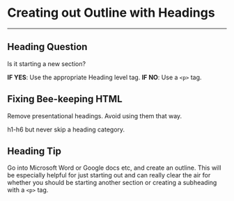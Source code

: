 # Creating out Outline with Headings

---
## Heading Question

Is it starting a new section?

**IF YES**: Use the appropriate Heading level tag.
**IF NO**: Use a ```<p>``` tag.

## Fixing Bee-keeping HTML

Remove presentational headings. Avoid using them that way.

h1-h6 but never skip a heading category.

## Heading Tip

Go into Microsoft Word or Google docs etc, and create an outline. This will be especially helpful for just starting out and can really clear the air for whether you should be starting another section or creating a subheading with a ```<p>``` tag.

